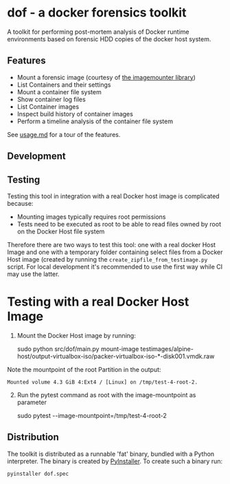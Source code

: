 # dof - a docker forensics toolkit
A toolkit for performing post-mortem analysis of Docker runtime environments
based on forensic HDD copies of the docker host system.

## Features

* Mount a forensic image (courtesy of [the imagemounter library](https://github.com/ralphje/imagemounter))
* List Containers and their settings
* Mount a container file system 
* Show container log files
* List Container images
* Inspect build history of container images
* Perform a timeline analysis of the container file system

See [usage.md](USAGE.md) for a tour of the features.

## Development

## Testing

Testing this tool in integration with a real Docker host image is complicated because:
* Mounting images typically requires root permissions
* Tests need to be executed as root to be able to read files owned by root on
  the Docker Host file system

Therefore there are two ways to test this tool: one with a real docker Host
Image and one with a temporary folder containing select files from a Docker Host
image (created by running the `create_zipfile_from_testimage.py` script. For
local development it's recommended to use the first way while CI may use the
latter.

# Testing with a real Docker Host Image

1. Mount the Docker Host image by running:
    
    sudo python src/dof/main.py mount-image testimages/alpine-host/output-virtualbox-iso/packer-virtualbox-iso-*-disk001.vmdk.raw

Note the mountpoint of the root Partition in the output:
    
    Mounted volume 4.3 GiB 4:Ext4 / [Linux] on /tmp/test-4-root-2.

2. Run the pytest command as root with the image-mountpoint as parameter

    sudo pytest --image-mountpoint=/tmp/test-4-root-2

## Distribution

The toolkit is distributed as a runnable 'fat' binary, bundled with a Python
interpreter. The binary is created by
[PyInstaller](https://www.pyinstaller.org/). To create such a binary run:

    pyinstaller dof.spec
